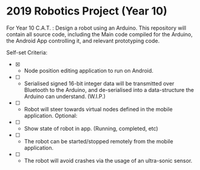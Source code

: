 # 2019 Robotics Project (Year 10)
For Year 10 C.A.T. : Design a robot using an Arduino. This repository will contain all source code, including the Main code compiled for the Arduino, the Android App controlling it, and relevant prototyping code.

Self-set Criteria:
- [x] - Node position editing application to run on Android.
- [ ] - Serialised signed 16-bit integer data will be transmitted over Bluetooth to the Arduino, and de-serialised into a data-structure the Arduino can understand. (W.I.P.)
- [ ] - Robot will steer towards virtual nodes defined in the mobile application.
Optional:
- [ ] - Show state of robot in app. (Running, completed, etc)
- [ ] - The robot can be started/stopped remotely from the mobile application.
- [ ] - The robot will avoid crashes via the usage of an ultra-sonic sensor.